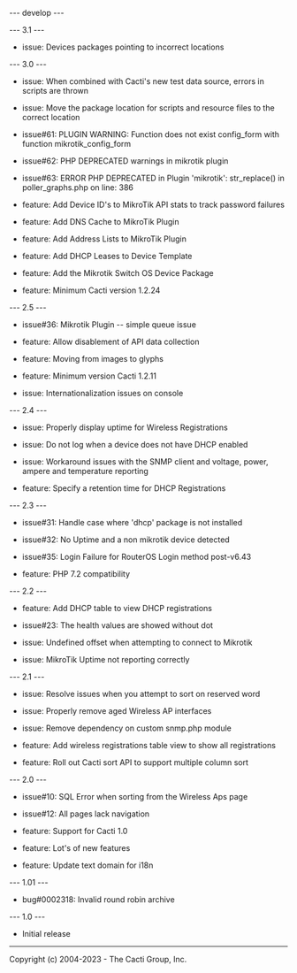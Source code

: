 
--- develop ---

--- 3.1 ---

* issue: Devices packages pointing to incorrect locations

--- 3.0 ---

* issue: When combined with Cacti's new test data source, errors in scripts are
  thrown

* issue: Move the package location for scripts and resource files to the correct
  location

* issue#61: PLUGIN WARNING: Function does not exist config_form with function
  mikrotik_config_form

* issue#62: PHP DEPRECATED warnings in mikrotik plugin

* issue#63: ERROR PHP DEPRECATED in Plugin 'mikrotik': str_replace() in
  poller_graphs.php on line: 386

* feature: Add Device ID's to MikroTik API stats to track password failures

* feature: Add DNS Cache to MikroTik Plugin

* feature: Add Address Lists to MikroTik Plugin

* feature: Add DHCP Leases to Device Template

* feature: Add the Mikrotik Switch OS Device Package

* feature: Minimum Cacti version 1.2.24

--- 2.5 ---

* issue#36: Mikrotik Plugin -- simple queue issue

* feature: Allow disablement of API data collection

* feature: Moving from images to glyphs

* feature: Minimum version Cacti 1.2.11

* issue: Internationalization issues on console


--- 2.4 ---

* issue: Properly display uptime for Wireless Registrations

* issue: Do not log when a device does not have DHCP enabled

* issue: Workaround issues with the SNMP client and voltage, power, ampere and
  temperature reporting

* feature: Specify a retention time for DHCP Registrations


--- 2.3 ---

* issue#31: Handle case where 'dhcp' package is not installed

* issue#32: No Uptime and a non mikrotik device detected

* issue#35: Login Failure for RouterOS Login method post-v6.43

* feature: PHP 7.2 compatibility


--- 2.2 ---

* feature: Add DHCP table to view DHCP registrations

* issue#23: The health values are showed without dot

* issue: Undefined offset when attempting to connect to Mikrotik

* issue: MikroTik Uptime not reporting correctly


--- 2.1 ---

* issue: Resolve issues when you attempt to sort on reserved word

* issue: Properly remove aged Wireless AP interfaces

* issue: Remove dependency on custom snmp.php module

* feature: Add wireless registrations table view to show all registrations

* feature: Roll out Cacti sort API to support multiple column sort


--- 2.0 ---

* issue#10: SQL Error when sorting from the Wireless Aps page

* issue#12: All pages lack navigation

* feature: Support for Cacti 1.0

* feature: Lot's of new features

* feature: Update text domain for i18n


--- 1.01 ---

* bug#0002318: Invalid round robin archive


--- 1.0 ---

* Initial release

-----------------------------------------------
Copyright (c) 2004-2023 - The Cacti Group, Inc.
